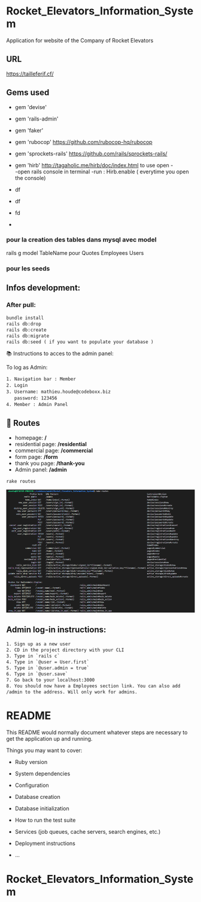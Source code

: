 # Rocket_Elevators_Information_System
Application for website of the Company of Rocket Elevators
## URL
<https://tailleferjf.cf/>
## Gems used
* gem 'devise'


* gem 'rails-admin'


* gem 'faker'


* gem 'rubocop'
      https://github.com/rubocop-hq/rubocop
* gem 'sprockets-rails'
      https://github.com/rails/sprockets-rails/
* gem 'hirb'
      http://tagaholic.me/hirb/doc/index.html
      to use open -  
                  -open rails console in terminal
                  -run : Hirb.enable ( everytime you open the console)
* df
* df
* fd
* 

### pour la creation des tables dans mysql avec model
rails g model TableName
pour Quotes Employees Users

### pour les seeds

## Infos development:
### After pull:
```
bundle install
rails db:drop
rails db:create
rails db:migrate
rails db:seed ( if you want to populate your database )
```
📚 Instructions to acces to the admin panel:

To log as Admin:

```sh
1. Navigation bar : Member
2. Login
3. Username: mathieu.houde@codeboxx.biz
   password: 123456
4. Member : Admin Panel
```

## :memo: Routes

- homepage: <b>/</b>
- residential page: <b>/residential</b>
- commercial page: <b>/commercial</b>
- form page: <b>/form</b>
- thank you page: <b>/thank-you</b>
- Admin panel: <b>/admin</b>

```sh
rake routes
```
![](routes.png)

## Admin log-in instructions:
```
1. Sign up as a new user
2. CD in the project directory with your CLI
3. Type in `rails c`
4. Type in `@user = User.first`
5. Type in `@user.admin = true`
6. Type in `@user.save`
7. Go back to your localhost:3000
8. You should now have a Employees section link. You can also add /admin to the address. Will only work for admins.
```





















# README

This README would normally document whatever steps are necessary to get the
application up and running.

Things you may want to cover:

* Ruby version

* System dependencies

* Configuration

* Database creation

* Database initialization

* How to run the test suite

* Services (job queues, cache servers, search engines, etc.)

* Deployment instructions

* ...
# Rocket_Elevators_Information_System
